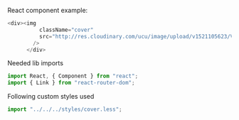 React component example:

```js
<div><img
          className="cover"
          src="http://res.cloudinary.com/ucu/image/upload/v1521105623/Volunteering_Hands_sugvjw.png"
        />
      </div>
```

Needed lib imports

```jsx static
import React, { Component } from "react";
import { Link } from "react-router-dom";
```

Following custom styles used

```jsx static
import "../../../styles/cover.less";
```


